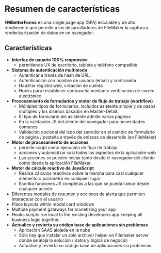 # Resumen de características

**FMBetterForms** es una single page app (SPA) escalable y de alto rendimiento que permite a los desarrolladores de FileMaker la captura y renderizarización de datos en un navegador.

## Características

- **Interfaz de usuario 100% responsive**
    - permitiendo UX de escritorio, tableta y teléfono compatible
- **Sistema de autenticación multimodo**
    - Autenticar a través de hash de URL,
    - Autenticación con nombre de usuario (email) y contraseña
    - Habilitar registro web, creación de cuenta
    - Hooks para restablecer contraseña mediante verificación de correo electrónico
- **Procesamiento de formularios y motor de flujo de trabajo (workflow)**
    - Múltiples tipos de formularios, incluidos asistente simple y de pasos múltiples y los diseños basados en Master-Detail.
    - El tipo de formulario del asistente admite varias páginas
    - En la validación JS del cliente del navegador para necesidades comunes
    - Validación opcional del lado del servidor en el cambio de formulario de página / pestaña a través de enlaces de desarrollo (en FileMaker)
- **Motor de procesamiento de acciones**
    - permite script como ejecución de flujo de trabajo
    - acciones y automatizar casi todos los aspectos de la aplicación web
    - Las acciones se pueden iniciar tanto desde el navegador del cliente como desde la aplicación FileMaker.
- **Motor de cálculo reactivo de JavaScript**
    - Realice cálculos reactivos sobre la marcha para casi cualquier elemento o parámetro en cualquier lugar
    - Escriba funciones JS completas a las que se pueda llamar desde cualquier acción
- Diferentes modales de resumen y acciones de alerta que permiten interactuar con el usuario
- Place layouts within modal card windows
- Multiple payment gateways for monetizing your app
- Hooks scripts run local to the existing developers app keeping all business logic together.
- **Actualice y revierta su código base de aplicaciones sin problemas**
    - Aplicación SAAS alojada en la nube
    - Sólo hay que instalar un sólo archivo/ helper en Filemaker server donde se aloja la solución ( datos y lógica de negocio)
    - Actualice y revierta su código base de aplicaciones sin problemas
